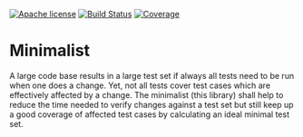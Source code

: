 [![Apache license](https://img.shields.io/badge/license-Apache%202.0-brightgreen.svg)](http://opensource.org/licenses/Apache2.0)
[![Build Status](https://travis-ci.org/robstoll/minimalist.svg?branch=master)](https://travis-ci.org/robstoll/minimalist)
[![Coverage](https://codecov.io/github/robstoll/minimalist/coverage.svg?branch=master)](https://codecov.io/github/robstoll/minimalist?branch=master)

# Minimalist
A large code base results in a large test set if always all tests need to be run when one does a change.
Yet, not all tests cover test cases which are effectively affected by a change. 
The minimalist (this library) shall help to reduce the time needed to verify changes against a test set
but still keep up a good coverage of affected test cases by calculating an ideal minimal test set.